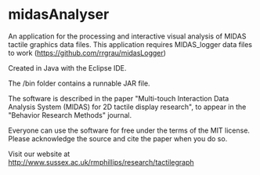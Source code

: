 # midasAnalyser
An application for the processing and interactive visual analysis of MIDAS tactile graphics data files.
This application requires MIDAS_logger data files to work (https://github.com/rrgrau/midasLogger)

Created in Java with the Eclipse IDE.

The /bin folder contains a runnable JAR file.

The software is described in the paper "Multi-touch Interaction Data Analysis System (MIDAS) for 2D tactile display research", to appear in the "Behavior Research Methods" journal.

Everyone can use the software for free under the terms of the MIT license. Please acknowledge the source and cite the paper when you do so.

Visit our website at http://www.sussex.ac.uk/rmphillips/research/tactilegraph
